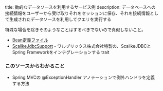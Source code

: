 title: 動的なデータソースを利用するサービス例
description: データベースへの接続情報をユーザーから受け取りそれをセッションに保存、それを接続情報として生成されたデータソースを利用してクエリを実行する

特殊な場合を除きそのようなことはするべきでないので真似しないこと。

- [Bean定義ファイル](${contextRoot}/src/examples/webapp/WEB-INF/dynamicds-servlet.xml)
- [ScalikeJdbcSupport](${contextRoot}/src/main/scala/com/walbrix/spring/ScalikeJdbcSupport.scala) - ワルブリックス株式会社特製の、ScalikeJDBCと Spring Frameworkをインテグレーションする trait

### このソースからわかること

- Spring MVCの @ExceptionHandler アノテーションで例外ハンドラを定義する方法
